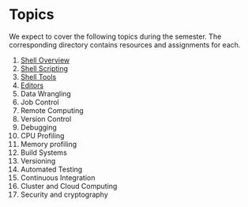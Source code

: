 # Topics

We expect to cover the following topics during the semester. The corresponding
directory contains resources and assignments for each.

  1. [Shell Overview](01-shell-overview/)
  2. [Shell Scripting](02-shell-scripting/)
  3. [Shell Tools](03-shell-tools/)
  4. [Editors](04-editors/)
  5. Data Wrangling
  6. Job Control
  7. Remote Computing
  8. Version Control
  9. Debugging
  10. CPU Profiling
  11. Memory profiling
  12. Build Systems
  13. Versioning
  14. Automated Testing
  15. Continuous Integration
  16. Cluster and Cloud Computing
  17. Security and cryptography

